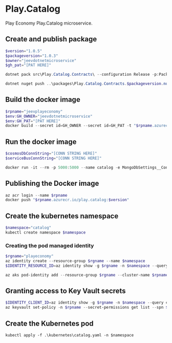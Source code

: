 # Play.Catalog
Play Economy Play.Catalog microservice.

## Create and publish package
```powershell
$version="1.0.5"
$packageversion="1.0.3"
$owner="jeevdotnetmicroservice"
$gh_pat="[PAT HERE]"

dotnet pack src\Play.Catalog.Contracts\ --configuration Release -p:PackageVersion=$packageversion -p:RepositoryUrl=https://github.com/$owner/Play.Catalog -o ..\packages

dotnet nuget push ..\packages\Play.Catalog.Contracts.$packageversion.nupkg --api-key $gh_pat --source "github"
```

## Build the docker image
```powershell
$rpname="jeevplayeconomy"
$env:GH_OWNER="jeevdotnetmicroservice"
$env:GH_PAT="[PAT HERE]"
docker build --secret id=GH_OWNER --secret id=GH_PAT -t "$rpname.azurecr.io/play.catalog:$version" .
```

## Run the docker image
```powershell
$cosmosDbConnString="[CONN STRING HERE]"
$serviceBusConnString="[CONN STRING HERE]"

docker run -it --rm -p 5000:5000 --name catalog -e MongoDbSettings__ConnectionString=$cosmosDbConnString -e ServiceBusSettings__ConnectionString=$serviceBusConnString -e ServiceSettings__MessageBroker="SERVICEBUS" play.catalog:$version
```

## Publishing the Docker image
```powershell
az acr login --name $rpname
docker push "$rpname.azurecr.io/play.catalog:$version" 
```

## Create the kubernetes namespace
```powershell
$namespace="catalog"
kubectl create namespace $namespace
```

### Creating the pod managed identity
```powershell
$rgname="playeconomy"
az identity create --resource-group $rgname --name $namespace
$IDENTITY_RESOURCE_ID=az identity show -g $rgname -n $namespace --query id -otsv

az aks pod-identity add --resource-group $rgname --cluster-name $rpname --namespace $namespace --name $namespace --identity-resource-id $IDENTITY_RESOURCE_ID
```

## Granting access to Key Vault secrets
```powershell
$IDENTITY_CLIENT_ID=az identity show -g $rgname -n $namespace --query clientId -otsv
az keyvault set-policy -n $rpname --secret-permissions get list --spn $IDENTITY_CLIENT_ID
```

## Create the Kubernetes pod
```poswershell
kubectl apply -f .\kubernetes\catalog.yaml -n $namespace
```